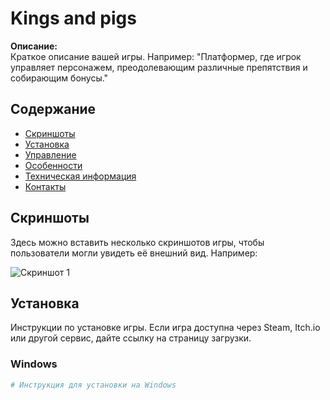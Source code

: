 # Kings and pigs

**Описание:**  
Краткое описание вашей игры. Например: "Платформер, где игрок управляет персонажем, преодолевающим различные препятствия и собирающим бонусы."

## Содержание

- [Скриншоты](#скриншоты)
- [Установка](#установка)
- [Управление](#управление)
- [Особенности](#особенности)
- [Техническая информация](#техническая-информация)
- [Контакты](#контакты)

## Скриншоты

Здесь можно вставить несколько скриншотов игры, чтобы пользователи могли увидеть её внешний вид. Например:

![Скриншот 1](Screeen.png)

## Установка

Инструкции по установке игры. Если игра доступна через Steam, Itch.io или другой сервис, дайте ссылку на страницу загрузки.

### Windows

```bash
# Инструкция для установки на Windows
